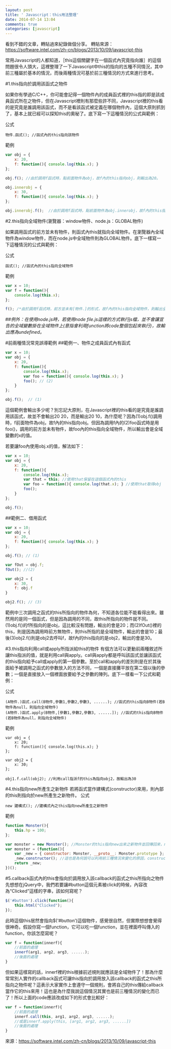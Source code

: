 ```yaml
---
layout: post
title: ' Javascript：this用法整理'
date: 2014-07-14 13:04
comments: true
categories: [javascript]
---
```

看到不錯的文章，轉貼過來紀錄做個分享。
轉貼來源：https://software.intel.com/zh-cn/blogs/2013/10/09/javascript-this

常用Javascript的人都知道，［this這個關鍵字在一個函式內究竟指向誰］的這個問題很令人頭大，這裡整理了一下Javascript中this的指向的五種不同情況，其中前三種屬於基本的情況，而後兩種情況可基於前三種情況的方式來進行思考。



#1.this指向於調用該函式之物件

如果你有學過C/C++，你可能會記得一個物件內的成員函式裡的this指的即是該成員函式所在之物件，但在Javascript裡則有那麼些許不同，Javascript裡的this看的是究竟是誰調用該函式，而不是看該函式被定義在哪個物件內，這個大原則抓到了，基本上就已經可以探知this的奧秘了。底下寫一下這種情況的公式與範例： 

<!--more-->

公式
```
物件.函式(); //函式內的this指向該物件
```

範例

```js
var obj = {
	x: 20,
	f: function(){ console.log(this.x); }
};

obj.f(); //由於調用f函式時，點前面物件為obj，故f內的this指向obj，則輸出為20。

obj.innerobj = {
	x: 30,
	f: function(){ console.log(this.x); }
};

obj.innerobj.f();  //由於調用f函式時，點前面物件為obj.innerobj，故f內的this指向obj.innerobj，則輸出為30。

```

#2.this指向全域物件(瀏覽器：window物件、node.js：GLOBAL物件)

如果調用函式的前方並未有物件，則函式內this就指向全域物件。在瀏覽器內全域物件為window物件，而在node.js中全域物件則為GLOBAL物件。底下一樣寫一下這種情況的公式與範例：

公式
```
函式(); //函式內的this指向全域物件

```

範例
```js
var x = 10;
var f = function(){
	console.log(this.x);
};

f(); /*由於調用f函式時，前方並未有[物件.]的形式，故f內的this指向全域物件，則輸出全域變數的x(10)。*/
```
##<i>例外：在使用node.js時，若使用node file.js這樣的方式執行js檔，並不會讓宣告的全域變數掛在全域物件上(意指會利用function將code整個包起來執行)，故輸出應為undefined。</i>

#前兩種情況常見誤導範例
##範例一、物件之成員函式內有函式
```js
var x = 10;
var obj = {
	x: 20,
	f: function(){
		console.log(this.x);
		var foo = function(){ console.log(this.x); }
		foo(); // (2)
	}
};

obj.f();  // (1)

```
這個範例會輸出多少呢？別忘記大原則，在Javascript裡的this看的是究竟是誰調用該函式，故並不會輸出20 20，而是輸出20 10，為什麼呢？因為(1)obj.f()調用時，f前面物件為obj，故f內的this指向obj。但因為調用f內的(2)foo函式時是用foo()，調用的前方並未有物件，故foo內的this指向全域物件，所以輸出會是全域變數的x的值。

若要讓foo內使用obj.x的值，解法如下：
```js
var x = 10;
var obj = {
	x: 20,
	f: function(){
		console.log(this.x);
		var that = this; //使用that保留在這個函式內的this
		var foo = function(){ console.log(that.x); } //使用that取得obj
		foo();
	}
};

obj.f();
```

##範例二、借用函式
```js
var x = 10;
var obj = {
	x: 20,
	f: function(){ console.log(this.x); }
};

obj.f(); // (1)

var fOut = obj.f;
fOut(); //(2)

var obj2 = {
	x: 30,
	f: obj.f
}

obj2.f(); // (3)

```
範例中三次調用之函式的this所指向的物件為何，不知道各位能不能看得出來。雖然用的是同一個函式，但是因為調用的不同，故this所指向的物件就不同。(1)obj.f()的f所指向的是obj，這比較沒有問題，輸出的會是20；而(2)fOut()裡的this，則是因為調用時前方無物件，則this所指的是全域物件，輸出的會是10；最後(3)obj2.f()則是obj2去呼叫f，故f內的this指向的是obj2，輸出的會是30。

#3.this指向利用call或apply所指派給this的物件
有個方法可以更動前兩種敘述所讓this指派的值，就是利用call與apply。call與apply都是呼叫該函式並讓該函式的this指向給予call或apply的第一個參數。至於call和apply的差別則是在於其後面給予被調用之函式的參數放入的方法不同，一個是直接攤平放在第二個以後的參數；一個是直接放入一個裡面放要給予之參數的陣列。底下一樣看一下公式和範例：

公式
```
(A物件.)函式.call(B物件,參數1,參數2,參數3, ......); //函式的this指向B物件(若B物件為null，則指向全域物件)
(A物件.)函式.apply(B物件,[參數1,參數2,參數3, ......]); //函式的this指向B物件(若B物件為null，則指向全域物件)
```

範例
```
var obj = {
	x: 20;
	f: function(){ console.log(this.x); }
};

var obj2 = {
	x: 30;
};

obj1.f.call(obj2); //利用call指派f的this為指向obj2，故輸出為30

```
#4.this指向new所產生之新物件
若將函式當作建構式(constructor)來用，則內部的this則指向於new所產生之新物件。
公式
```
new 建構式(); //建構式內之this指向new所產生之新物件
```
範例
```js
function Monster(){
	this.hp = 100;
};

var monster = new Monster(); //Monster的this指向new出來之新物件並回傳回來，new的寫法就類似於下面的寫法。
var monster = (function(){
	var _new = { constructor: Monster, __proto__: Monster.prototype }; //在IE內可能不相似
	_new.constructor(); //這也是為何說可以利用前三種情況來變化的原因，constructor呼叫時，this指向的即是_new這個物件。
	return _new;
})();

```
#5.callback函式內的this會指向於調用放入該callback的函式之this所指向之物件
先想想在jQuery中，我們若要讓#button這個元素被click的時候，內容改為“Clicked”這樣的字串，該如何寫呢？
```js
$('#button').click(function(){
	this.html("Clicked");
});

```
此時這個this居然會指向$(‘#button’)這個物件，感覺很自然，但實際想想會覺得很神奇。假設你寫一個function，它可以吃一個function，並在裡面呼叫傳入的function，你該怎麼寫呢？
```js
var f = function(innerf){
	//前面的處理
	innerf(arg1, arg2, arg3, ......);
	//後面的處理
}
```
但如果這樣寫的話，innerf裡的this根據前述規則就應該是全域物件了！那為什麼常常別人實作的callback函式可讓this指向於調用放入該callback的函式之this所指向之物件呢？這表示大家實作上會遵守一個規則，會將自己的this傳給callback當作它的this來用！這也是為什麼我說這個情況其實也是前三種情況的變化而已了！所以上面的code應該改成如下的形式會比較好：
```js
var f = function(innerf){
	//前面的處理
	innerf.call(this, arg1, arg2, arg3, ......);
	//或是innerf.apply(this, [arg1, arg2, arg3, ......])
	//後面的處理
}
```
來源：https://software.intel.com/zh-cn/blogs/2013/10/09/javascript-this